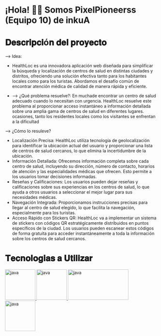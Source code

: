 # ¡Hola! 👋🏻 Somos PixelPioneerss (Equipo 10) de inkuA
<h1> 𝐃𝐞𝐬𝐜𝐫𝐢𝐩𝐜𝐢ó𝐧 𝐝𝐞𝐥 𝐩𝐫𝐨𝐲𝐞𝐜𝐭𝐨 </h1>
--> Idea: 
<ul><li>
HealthLoc es una innovadora aplicación web diseñada para simplificar la búsqueda y localización de centros de salud en distintas ciudades y distritos, ofreciendo una solución efectiva tanto para los habitantes locales como para los turistas. Abordamos el desafío común de encontrar atención médica de calidad de manera rápida y eficiente.
</li></ul>
<ul><li>
--> ¿Qué problema resuelve?: 
En muchade encontrar un centro de salud adecuado cuando lo necesitan con urgencia. HealthLoc resuelve este problema al proporcionar acceso instantáneo a información detallada sobre una amplia gama de centros de salud en diferentes lugares. ocasiones, tanto los residentes locales como los visitantes se enfrentan a la dificultad
</li></ul>
--> ¿Cómo lo resuleve?
<ul>
  <li>Localización Precisa: HealthLoc utiliza tecnología de geolocalización para identificar la ubicación actual del usuario y proporcionar una lista de centros de salud cercanos, lo que elimina la incertidumbre de la ubicación.</li>
  <li>Información Detallada: Ofrecemos información completa sobre cada centro de salud, incluyendo su dirección, número de contacto, horarios de atención y las especialidades médicas que ofrecen. Esto permite a los usuarios tomar decisiones informadas.</li>
  <li>Reseñas y Calificaciones: Los usuarios pueden dejar reseñas y calificaciones sobre sus experiencias en los centros de salud, lo que ayuda a otros usuarios a seleccionar el mejor lugar para sus necesidades médicas.</li>
  <li>Navegación Integrada: Proporcionamos instrucciones precisas para llegar al centro de salud elegido, lo que facilita la navegación, especialmente para los turistas.</li>
  <li>Acceso Rápido con Stickers QR: HealthLoc va a implementar un sistema de stickers con códigos QR estratégicamente distribuidos en puntos específicos de la ciudad. Los usuarios pueden escanear estos códigos de forma gratuita para acceder instantáneamente a toda la información sobre los centros de salud cercanos.</li>
</ul>

<h1> 𝐓𝐞𝐜𝐧𝐨𝐥𝐨𝐠𝐢𝐚𝐬 𝐚 𝐔𝐭𝐢𝐥𝐢𝐳𝐚𝐫</h1>
 <a href="https://lenguajejs.com" target="_blank" rel="noreferrer">
            <img src="https://cdn.icon-icons.com/icons2/2107/PNG/512/file_type_js_official_icon_130509.png" alt="java" width="100" height="100"/>
        </a>
        <a href="https://nodejs.org/es" target="_blank" rel="noreferrer">
            <img src="https://cdn.icon-icons.com/icons2/2107/PNG/512/file_type_node_icon_130301.png" alt="java" width="100" height="100"/>
        </a>
        <a href="https://www.mysql.com/" target="_blank" rel="noreferrer">
            <img src="https://cdn.icon-icons.com/icons2/2699/PNG/512/mysql_official_logo_icon_169938.png" alt="java" width="200" height="100"/>
        </a>
        <a href="https://www.google.com/" target="_blank" rel="noreferrer">
            <img src="https://cdn.icon-icons.com/icons2/2631/PNG/512/google_maps_new_logo_icon_159147.png" alt="java" width="100" height="100"/>
        </a>
